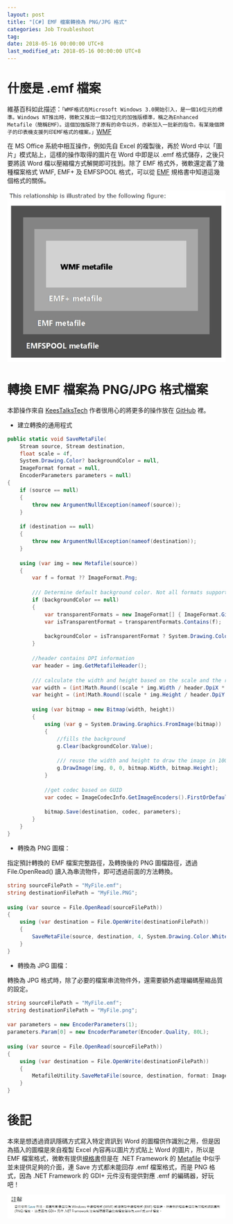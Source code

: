 ```yaml
---
layout: post
title: "[C#] EMF 檔案轉換為 PNG/JPG 格式"
categories: Job Troubleshoot
tag: 
date: 2018-05-16 00:00:00 UTC+8 
last_modified_at: 2018-05-16 00:00:00 UTC+8 
---
```


# 什麼是 .emf 檔案

維基百科如此描述：`「WMF格式在Microsoft Windows 3.0開始引入，是一個16位元的標準。Windows NT推出時，微軟又推出一個32位元的加強版標準，稱之為Enhanced Metafile（簡稱EMF）。這個加強版除了原有的命令以外，亦新加入一批新的指令。有某幾個牌子的印表機支援列印EMF格式的檔案。」`[WMF][WMF]

在 MS Office 系統中相互操作，例如先自 Excel 的複製後，再於 Word 中以「圖片」模式貼上，這樣的操作取得的圖片在 Word 中即是以 .emf 格式儲存，之後只要將該 Word 檔以壓縮檔方式解開即可找到。除了 EMF 格式外，微軟還定義了幾種檔案格式 WMF, EMF+ 及 EMFSPOOL 格式，可以從 [EMF][MSDN-EMF] 規格書中知道這幾個格式的關係。

![Relation Of Formats](/assets/2018-05-16/RelationOfFormats.jpg)

# 轉換 EMF 檔案為 PNG/JPG 格式檔案

本節操作來自 [KeesTalksTech][KeesTalk] 作者很用心的將更多的操作放在 [GitHub][KeesTalk-github] 裡。

* 建立轉換的通用程式

```csharp
public static void SaveMetaFile(
    Stream source, Stream destination, 
    float scale = 4f,
    System.Drawing.Color? backgroundColor = null,
    ImageFormat format = null,
    EncoderParameters parameters = null)
{
    if (source == null)
    {
        throw new ArgumentNullException(nameof(source));
    }

    if (destination == null)
    {
        throw new ArgumentNullException(nameof(destination));
    }

    using (var img = new Metafile(source))
    {
        var f = format ?? ImageFormat.Png;

        /// Determine default background color. Not all formats support t...
        if (backgroundColor == null)
        {
            var transparentFormats = new ImageFormat[] { ImageFormat.Gif, ImageFormat.Png, ImageFormat.Wmf, ImageFormat.Emf };
            var isTransparentFormat = transparentFormats.Contains(f);

            backgroundColor = isTransparentFormat ? System.Drawing.Color.Transparent : System.Drawing.Color.White;
        }

        //header contains DPI information
        var header = img.GetMetafileHeader();

        /// calculate the width and height based on the scale and the res...
        var width = (int)Math.Round((scale * img.Width / header.DpiX * 100), 0, MidpointRounding.ToEven);
        var height = (int)Math.Round((scale * img.Height / header.DpiY * 100), 0, MidpointRounding.ToEven);

        using (var bitmap = new Bitmap(width, height))
        {
            using (var g = System.Drawing.Graphics.FromImage(bitmap))
            {
                //fills the background
                g.Clear(backgroundColor.Value);

                /// reuse the width and height to draw the image in 100% of the s...
                g.DrawImage(img, 0, 0, bitmap.Width, bitmap.Height);
            }

            //get codec based on GUID
            var codec = ImageCodecInfo.GetImageEncoders().FirstOrDefault(c => c.FormatID == f.Guid);

            bitmap.Save(destination, codec, parameters);
        }
    }
}

```

* 轉換為 PNG 圖檔：

指定預計轉換的 EMF 檔案完整路徑，及轉換後的 PNG 圖檔路徑，透過 File.OpenRead() 讀入為串流物件，即可透過前面的方法轉換。

```csharp
string sourceFilePath = "MyFile.emf";
string destinationFilePath = "MyFile.PNG";

using (var source = File.OpenRead(sourceFilePath))
{
    using (var destination = File.OpenWrite(destinationFilePath))
    {
        SaveMetaFile(source, destination, 4, System.Drawing.Color.White, ImageFormat.Png);
    }
}

```

* 轉換為 JPG 圖檔：

轉換為 JPG 格式時，除了必要的檔案串流物件外，還需要額外處理編碼壓縮品質的設定。

```csharp
string sourceFilePath = "MyFile.emf";
string destinationFilePath = "MyFile.png";
 
var parameters = new EncoderParameters(1);
parameters.Param[0] = new EncoderParameter(Encoder.Quality, 80L);
 
using (var source = File.OpenRead(sourceFilePath))
{
    using (var destination = File.OpenWrite(destinationFilePath))
    {
        MetafileUtility.SaveMetaFile(source, destination, format: ImageFormat.Jpeg, parameters: parameters);
    }
}
```

# 後記

本來是想透過資訊隱碼方式寫入特定資訊到 Word 的圖檔供作識別之用，但是因為插入的圖檔是來自複製 Excel 內容再以圖片方式貼上 Word 的圖片，所以是 EMF 檔案格式，微軟有提供[規格書][MSDN-EMF]但是在 .NET Framework 的 [Metafile][MSDN-Metafile] 中似乎並未提供足夠的介面，連 Save 方式都未能回存 .emf 檔案格式，而是 PNG 格式，因為 .NET Framework 的 GDI+ 元件沒有提供對應 .emf 的編碼器，好玩吧！

![註解](/assets/2018-05-16/screenshot.89.jpg)


[WMF]:https://zh.wikipedia.org/wiki/WMF "WMF:維基百科"
[KeesTalk]:https://keestalkstech.com/2016/06/rasterizing-emf-files-png-net-csharp/ "Rasterizing EMF files with .Net / C# "
[KeesTalk-github]:https://github.com/KeesCBakker/KeesTalksTech-Utility-Pack/blob/master/KeesTalksTech-Utility-Pack/KeesTalksTech.Utilities/Graphics/MetafileUtility.cs "GitHub"

[MSDN-EMFPlus]:https://msdn.microsoft.com/en-us/library/cc230724.aspx "Enhanced Metafile Format Plus Extensions"
[MSDN-EMF]:https://msdn.microsoft.com/en-us/library/cc230514.aspx "[MS-EMF]: Enhanced Metafile Format"
[MSDN-Metafile]:https://msdn.microsoft.com/zh-tw/library/system.drawing.imaging.metafile(v=vs.110).aspx "Metafile 類別"

[1]:https://blog.csdn.net/lujunql/article/details/8551114 "C#保存EMF矢量图形文件"
[2]:https://msdn.microsoft.com/zh-tw/library/windows/desktop/dd162600(v=vs.85).aspx "Enhanced-Format Metafiles"
[3]:https://stackoverflow.com/questions/152729/gdi-c-how-to-save-an-image-as-emf?tab=votes#tab-top "GDI+ / C#: How to save an image as EMF?"
[4]:https://www.codeproject.com/Questions/365378/How-to-convert-emf-to-ImageSource-in-WPF "How to convert emf to ImageSource in WPF?"
[5]:http://csharphelper.com/blog/2016/04/read-draw-metafile-c/ "Read and draw a metafile in C#"
[6]:https://stackoverflow.com/questions/152729/gdi-c-how-to-save-an-image-as-emf/152830#152830 "GDI+ / C#: How to save an image as EMF?"
[7]:https://gis.stackexchange.com/questions/185128/how-to-symbolize-multiple-layers-with-different-emfs-in-arcobjects-c "如何產生 emf 縮圖"
[9]:https://www.experts-exchange.com/questions/27262296/c-save-contents-of-Clipboard-to-an-EMF-file.html "c# save contents of Clipboard to an EMF file"
[10]:https://bbs.csdn.net/topics/290042597 "高分求救！！！ 如何使用GDI+ 读取显示emf格式文件？"
